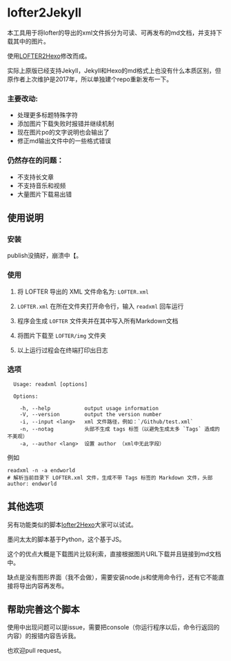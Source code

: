 # lofter2Jekyll

本工具用于将lofter的导出的xml文件拆分为可读、可再发布的md文档，并支持下载其中的图片。

使用[LOFTER2Hexo](https://github.com/boboidream/LOFTER2Hexo)修改而成。

实际上原版已经支持Jekyll，Jekyll和Hexo的md格式上也没有什么本质区别，但原作者上次维护是2017年，所以单独建个repo重新发布一下。

### 主要改动: 

* 处理更多标题特殊字符
* 添加图片下载失败时报错并继续机制
* 现在图片po的文字说明也会输出了
* 修正md输出文件中的一些格式错误

### 仍然存在的问题：

* 不支持长文章
* 不支持音乐和视频
* 大量图片下载易出错

## 使用说明

### 安装

publish没搞好，崩溃中【。
<!--



1. 安装 node.js → [Node.js 下载](https://nodejs.org/en/download/)

2. 安装项目

    ```
    npm install lofter2Jekyll -g
    ```
-->


### 使用

1. 将 LOFTER 导出的 XML 文件命名为: `LOFTER.xml`

2. `LOFTER.xml` 在所在文件夹打开命令行，输入 `readxml` 回车运行

3. 程序会生成 `LOFTER` 文件夹并在其中写入所有Markdown文档

4. 将图片下载至 `LOFTER/img` 文件夹

5. 以上运行过程会在终端打印出日志

### 选项

```
  Usage: readxml [options]

  Options:

    -h, --help           output usage information
    -V, --version        output the version number
    -i, --input <lang>   xml 文件路径，例如：`/Github/test.xml`
    -n, --notag          头部不生成 tags 标签（以避免生成太多 `Tags` 造成的不美观）
    -a, --author <lang>  设置 author （xml中无此字段）
```
例如

```
readxml -n -a endworld
# 解析当前目录下 LOFTER.xml 文件，生成不带 Tags 标签的 Markdown 文件，头部 author: endworld
```

## 其他选项

另有功能类似的脚本[lofter2Hexo](https://github.com/alicewish/Lofter2Hexo)大家可以试试。

墨问太太的脚本基于Python，这个基于JS。

这个的优点大概是下载图片比较利索，直接根据图片URL下载并且链接到md文档中。

缺点是没有图形界面（我不会做），需要安装node.js和使用命令行，还有它不能直接将导出内容再发布。

## 帮助完善这个脚本

使用中出现问题可以提issue，需要把console（你运行程序以后，命令行返回的内容）的报错内容告诉我。

也欢迎pull request。
